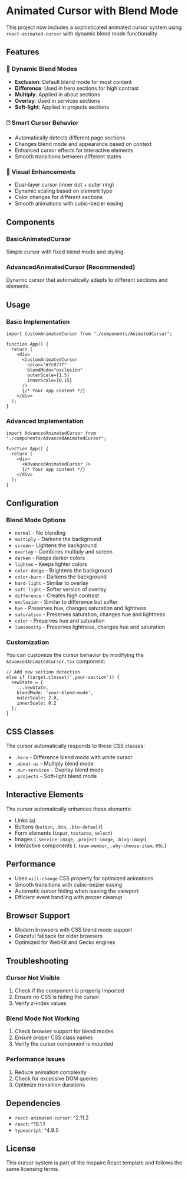 # Animated Cursor with Blend Mode

This project now includes a sophisticated animated cursor system using `react-animated-cursor` with dynamic blend mode functionality.

## Features

### 🎯 Dynamic Blend Modes

- **Exclusion**: Default blend mode for most content
- **Difference**: Used in hero sections for high contrast
- **Multiply**: Applied in about sections
- **Overlay**: Used in services sections
- **Soft-light**: Applied in projects sections

### 🖱️ Smart Cursor Behavior

- Automatically detects different page sections
- Changes blend mode and appearance based on context
- Enhanced cursor effects for interactive elements
- Smooth transitions between different states

### 🎨 Visual Enhancements

- Dual-layer cursor (inner dot + outer ring)
- Dynamic scaling based on element type
- Color changes for different sections
- Smooth animations with cubic-bezier easing

## Components

### BasicAnimatedCursor

Simple cursor with fixed blend mode and styling.

### AdvancedAnimatedCursor (Recommended)

Dynamic cursor that automatically adapts to different sections and elements.

## Usage

### Basic Implementation

```tsx
import CustomAnimatedCursor from "./components/AnimatedCursor";

function App() {
  return (
    <div>
      <CustomAnimatedCursor
        color="#7c877f"
        blendMode="exclusion"
        outerScale={1.5}
        innerScale={0.15}
      />
      {/* Your app content */}
    </div>
  );
}
```

### Advanced Implementation

```tsx
import AdvancedAnimatedCursor from "./components/AdvancedAnimatedCursor";

function App() {
  return (
    <div>
      <AdvancedAnimatedCursor />
      {/* Your app content */}
    </div>
  );
}
```

## Configuration

### Blend Mode Options

- `normal` - No blending
- `multiply` - Darkens the background
- `screen` - Lightens the background
- `overlay` - Combines multiply and screen
- `darken` - Keeps darker colors
- `lighten` - Keeps lighter colors
- `color-dodge` - Brightens the background
- `color-burn` - Darkens the background
- `hard-light` - Similar to overlay
- `soft-light` - Softer version of overlay
- `difference` - Creates high contrast
- `exclusion` - Similar to difference but softer
- `hue` - Preserves hue, changes saturation and lightness
- `saturation` - Preserves saturation, changes hue and lightness
- `color` - Preserves hue and saturation
- `luminosity` - Preserves lightness, changes hue and saturation

### Customization

You can customize the cursor behavior by modifying the `AdvancedAnimatedCursor.tsx` component:

```tsx
// Add new section detection
else if (target.closest('.your-section')) {
  newState = {
    ...newState,
    blendMode: 'your-blend-mode',
    outerScale: 2.0,
    innerScale: 0.2
  };
}
```

## CSS Classes

The cursor automatically responds to these CSS classes:

- `.hero` - Difference blend mode with white cursor
- `.about-us` - Multiply blend mode
- `.our-services` - Overlay blend mode
- `.projects` - Soft-light blend mode

## Interactive Elements

The cursor automatically enhances these elements:

- Links (`a`)
- Buttons (`button`, `.btn`, `.btn-default`)
- Form elements (`input`, `textarea`, `select`)
- Images (`.service-image`, `.project-image`, `.blog-image`)
- Interactive components (`.team-member`, `.why-choose-item`, etc.)

## Performance

- Uses `will-change` CSS property for optimized animations
- Smooth transitions with cubic-bezier easing
- Automatic cursor hiding when leaving the viewport
- Efficient event handling with proper cleanup

## Browser Support

- Modern browsers with CSS blend mode support
- Graceful fallback for older browsers
- Optimized for WebKit and Gecko engines

## Troubleshooting

### Cursor Not Visible

1. Check if the component is properly imported
2. Ensure no CSS is hiding the cursor
3. Verify z-index values

### Blend Mode Not Working

1. Check browser support for blend modes
2. Ensure proper CSS class names
3. Verify the cursor component is mounted

### Performance Issues

1. Reduce animation complexity
2. Check for excessive DOM queries
3. Optimize transition durations

## Dependencies

- `react-animated-cursor`: ^2.11.2
- `react`: ^19.1.1
- `typescript`: ^4.9.5

## License

This cursor system is part of the Inspaire React template and follows the same licensing terms.
